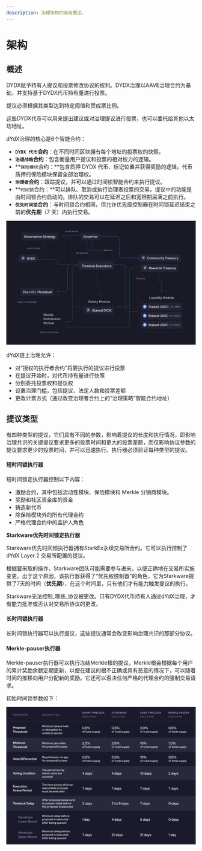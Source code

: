 ```yaml
---
description: 治理架构的高级概述。
---
```


# 架构

## 概述

DYDX赋予持有人提议和投票修改协议的权利。DYDX治理以AAVE治理合约为基础，并支持基于DYDX代币持有量进行投票。

提议必须根据其类型达到特定阈值和赞成票比例。

这些DYDX代币可以用来提出建议或对治理提议进行投票，也可以委托给其他以太坊地址。

dYdX治理的核心是6个智能合约：

* **`DYDX 代币`合约**：在不同时间区块拥有每个地址的投票权的快照。
* **`治理战略`合约**：包含衡量用户提议和投票的相对权力的逻辑。
* **`保险模块`合约：**包含质押 DYDX 代币、标记位置并获得奖励的逻辑。代币质押的保险模块保留全部治理权。
* **`治理者`合约**：跟踪提议，并可以通过时间锁智能合约来执行提议。
* **`时间锁`合约：**可以排队、取消或执行治理者投票的交易。提议中的功能是由时间锁合约启动的。排队的交易可以在延迟之后和宽限期届满之前执行。
* **`优先时间锁`合约**：与时间锁合约相同，但允许优先级控制器在时间锁延迟结束之前的**优先期**（7 天）内执行交易。

![智能合约架构](<../.gitbook/assets/image (49).png>)

dYdX链上治理允许：

* 对“授权的执行者合约”将要执行的提议进行投票
* 在提议开始时，对代币持有量进行快照
* 分别委托投票权和提议权
* 设置治理门槛，包括提议、法定人数和投票差额
* 更改计票方式（通过改变治理者合约上的“治理策略”智能合约地址）

## 提议类型

有四种类型的提议，它们具有不同的参数，影响着提议的长度和执行情况，即影响治理共识的关键提议要求更多的投票时间和更大的投票差额，而仅影响协议参数的提议要求更少的投票时间，并可以迅速执行。执行器必须验证每种类型的提议。

#### **短时间锁执行器**

短时间锁定执行器控制以下内容：

* 激励合约，其中包括流动性模块、保险模块和 Merkle 分销商模块。
* 奖励和社区资金库的资金
* 铸造新代币
* 除保险模块外的所有代理合约
* 严格代理合约中的监护人角色

**Starkware优先时间锁定执行器**

Starkware优先时间锁执行器拥有StarkEx永续交易所合约。它可以执行控制了 dYdX Layer 2 交易所配置的提议。

根据要采取的操作，Starkware团队可能需要参与进来，以便正确地在交易所实施变更。出于这个原因，该执行器获得了“优先权控制器”的角色，它为Starkware提供了7天的时间（**优先期**），在这个时间里，只有他们才有能力触发提议的执行。

Starkware无法控制_哪些_协议被更改。只有DYDX代币持有人通过dYdX治理，才有能力批准或否认对交易所协议的更改。

#### **长时间锁执行器**

长时间锁执行器可以执行提议，这些提议通常会改变影响治理共识的那部分协议。

#### **Merkle-pauser执行器**

Merkle-pauser执行器可以执行冻结Merkle根的提议，Merkle根会根据每个用户的累计奖励余额定期更新，以便在建议的根不正确或具有恶意的情况下，可以随着时间的推移向用户分配新的奖励。它还可以否决任何严格的代理合约的强制交易请求。

初始时间锁参数如下：

![初始时间锁参数](<../.gitbook/assets/Initial Timelock Parameters (1).png>)
